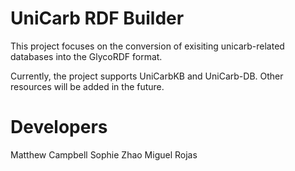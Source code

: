 # UniCarb RDF Builder

This project focuses on the conversion of exisiting unicarb-related databases into the GlycoRDF format.

Currently, the project supports UniCarbKB and UniCarb-DB. Other resources will be added in the future.

# Developers

Matthew Campbell
Sophie Zhao
Miguel Rojas
